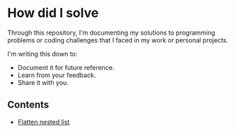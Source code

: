 # How did I solve

Through this repository, I'm documenting my solutions to programming problems or 
coding challenges that I faced in my work or personal projects.

I'm writing this down to:

* Document it for future reference.
* Learn from your feedback.
* Share it with you.

## Contents

* [Flatten nested list](flatten-nested-list)
